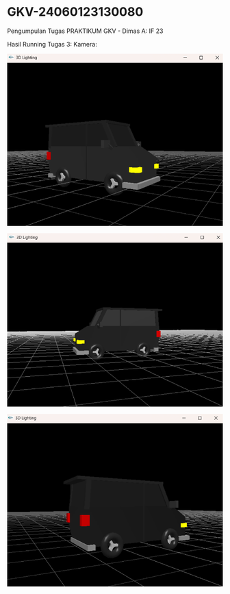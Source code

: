 # GKV-24060123130080
Pengumpulan Tugas PRAKTIKUM GKV - Dimas A: IF 23

Hasil Running Tugas 3: Kamera:

![image alt](https://github.com/Hunterized/GKV-24060123130080/blob/0d88fed41e8c1ef166b72ced1897f4a97671b24b/Tugas3/CarView1.png)


![image alt](https://github.com/Hunterized/GKV-24060123130080/blob/0d88fed41e8c1ef166b72ced1897f4a97671b24b/Tugas3/CarView2.png)


![image alt](https://github.com/Hunterized/GKV-24060123130080/blob/0d88fed41e8c1ef166b72ced1897f4a97671b24b/Tugas3/CarView3.png)
